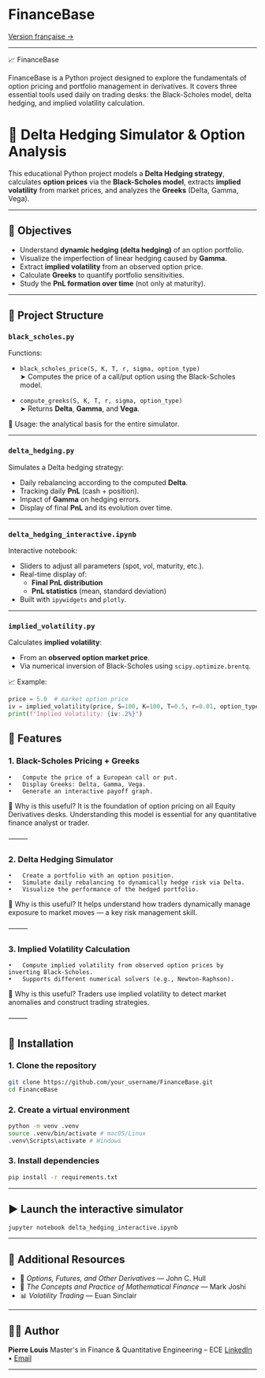 # FinanceBase

[Version française →](README.md)

---

📈 FinanceBase

FinanceBase is a Python project designed to explore the fundamentals of option pricing and portfolio management in derivatives. It covers three essential tools used daily on trading desks: the Black-Scholes model, delta hedging, and implied volatility calculation.

# 🧠 Delta Hedging Simulator & Option Analysis

This educational Python project models a **Delta Hedging strategy**, calculates **option prices** via the **Black-Scholes model**, extracts **implied volatility** from market prices, and analyzes the **Greeks** (Delta, Gamma, Vega).

---

## 🎯 Objectives

- Understand **dynamic hedging (delta hedging)** of an option portfolio.
- Visualize the imperfection of linear hedging caused by **Gamma**.
- Extract **implied volatility** from an observed option price.
- Calculate **Greeks** to quantify portfolio sensitivities.
- Study the **PnL formation over time** (not only at maturity).

---

## 📂 Project Structure

### `black_scholes.py`

Functions:

- `black_scholes_price(S, K, T, r, sigma, option_type)`  
  ➤ Computes the price of a call/put option using the Black-Scholes model.

- `compute_greeks(S, K, T, r, sigma, option_type)`  
  ➤ Returns **Delta**, **Gamma**, and **Vega**.

📌 Usage: the analytical basis for the entire simulator.

---

### `delta_hedging.py`

Simulates a Delta hedging strategy:

- Daily rebalancing according to the computed **Delta**.
- Tracking daily **PnL** (cash + position).
- Impact of **Gamma** on hedging errors.
- Display of final **PnL** and its evolution over time.

---

### `delta_hedging_interactive.ipynb`

Interactive notebook:

- Sliders to adjust all parameters (spot, vol, maturity, etc.).
- Real-time display of:
  - **Final PnL distribution**
  - **PnL statistics** (mean, standard deviation)
- Built with `ipywidgets` and `plotly`.

---

### `implied_volatility.py`

Calculates **implied volatility**:

- From an **observed option market price**.
- Via numerical inversion of Black-Scholes using `scipy.optimize.brentq`.

📈 Example:
```python
price = 5.0  # market option price
iv = implied_volatility(price, S=100, K=100, T=0.5, r=0.01, option_type="call")
print(f"Implied Volatility: {iv:.2%}")
```


## 🚀 Features
### 1.	Black-Scholes Pricing + Greeks

	•	Compute the price of a European call or put.
	•	Display Greeks: Delta, Gamma, Vega.
	•	Generate an interactive payoff graph.

📌 Why is this useful?
It is the foundation of option pricing on all Equity Derivatives desks. Understanding this model is essential for any quantitative finance analyst or trader.

⸻

### 2.	Delta Hedging Simulator

	•	Create a portfolio with an option position.
	•	Simulate daily rebalancing to dynamically hedge risk via Delta.
	•	Visualize the performance of the hedged portfolio.

📌 Why is this useful?
It helps understand how traders dynamically manage exposure to market moves — a key risk management skill.

⸻

### 3.	Implied Volatility Calculation

	•	Compute implied volatility from observed option prices by inverting Black-Scholes.
	•	Supports different numerical solvers (e.g., Newton-Raphson).

📌 Why is this useful?
Traders use implied volatility to detect market anomalies and construct trading strategies.

⸻
## 💾 Installation

### 1. Clone the repository
```bash
git clone https://github.com/your_username/FinanceBase.git
cd FinanceBase
```

### 2. Create a virtual environment

```bash
python -m venv .venv
source .venv/bin/activate # macOS/Linux
.venv\Scripts\activate # Windows
```

### 3. Install dependencies

```bash
pip install -r requirements.txt
```
---

## ▶️ Launch the interactive simulator
```bash
jupyter notebook delta_hedging_interactive.ipynb
```

---
## 📌 Additional Resources
- 📘 *Options, Futures, and Other Derivatives* — John C. Hull
- 🧮 *The Concepts and Practice of Mathematical Finance* — Mark Joshi
- 📊 *Volatility Trading* — Euan Sinclair
---
## 👨‍💻 Author

**Pierre Louis**
Master's in Finance & Quantitative Engineering – ECE
[LinkedIn](https://www.linkedin.com/in/pierre-louis75) • [Email](mailto:pierre.louis@edu.ece.fr)

---